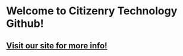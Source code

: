 # Welcome to Citizenry Technology Github!

## [Visit our site for more info!](https://citizenry.technology)
